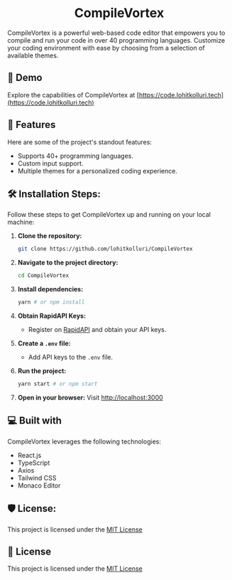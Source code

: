 
<h1 align="center" id="title">CompileVortex</h1>

<p id="description">CompileVortex is a powerful web-based code editor that empowers you to compile and run your code in over 40 programming languages. Customize your coding environment with ease by choosing from a selection of available themes.</p>

<h2>🚀 Demo</h2>

Explore the capabilities of CompileVortex at [https://code.lohitkolluri.tech](https://code.lohitkolluri.tech)

<h2>🧐 Features</h2>

Here are some of the project's standout features:

- Supports 40+ programming languages.
- Custom input support.
- Multiple themes for a personalized coding experience.

<h2>🛠️ Installation Steps:</h2>

Follow these steps to get CompileVortex up and running on your local machine:

1. **Clone the repository:**
   ```bash
   git clone https://github.com/lohitkolluri/CompileVortex
   ```

2. **Navigate to the project directory:**
   ```bash
   cd CompileVortex
   ```

3. **Install dependencies:**
   ```bash
   yarn # or npm install
   ```

4. **Obtain RapidAPI Keys:**
   - Register on [RapidAPI](https://rapidapi.com/judge0-official/api/judge0-ce/pricing) and obtain your API keys.

5. **Create a `.env` file:**
   - Add API keys to the `.env` file.

6. **Run the project:**
   ```bash
   yarn start # or npm start
   ```

7. **Open in your browser:**
   Visit [http://localhost:3000](http://localhost:3000)

<h2>💻 Built with</h2>

CompileVortex leverages the following technologies:

- React.js
- TypeScript
- Axios
- Tailwind CSS
- Monaco Editor

<h2>🛡️ License:</h2>

This project is licensed under the [MIT License](LICENSE)

<h2>📝 License</h2>

This project is licensed under the [MIT License](LICENSE)
